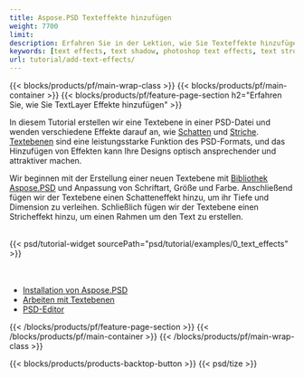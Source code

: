 ```yaml
---
title: Aspose.PSD Texteffekte hinzufügen
weight: 7700
limit: 
description: Erfahren Sie in der Lektion, wie Sie Texteffekte hinzufügen.
keywords: [text effects, text shadow, photoshop text effects, text stroke, open photoshop file, psd file export, text effect psd]
url: tutorial/add-text-effects/
---
```


{{< blocks/products/pf/main-wrap-class >}}
{{< blocks/products/pf/main-container >}}
{{< blocks/products/pf/feature-page-section h2="Erfahren Sie, wie Sie TextLayer Effekte hinzufügen" >}}


<a href="LINK">
</a>
<p>
In diesem Tutorial erstellen wir eine Textebene in einer PSD-Datei und wenden verschiedene Effekte darauf an, wie <a href="https://docs.aspose.com/psd/net/shadow-effects-in-psd-file/">Schatten</a> und <a href="https://docs.aspose.com/psd/net/stroke-effect-with-color-fill/">Striche</a>. <a href="https://reference.aspose.com/psd/net/aspose.psd.fileformats.psd.layers/textlayer/">Textebenen</a> sind eine leistungsstarke Funktion des PSD-Formats, und das Hinzufügen von Effekten kann Ihre Designs optisch ansprechender und attraktiver machen.
</p>

<p>
Wir beginnen mit der Erstellung einer neuen Textebene mit <a href="https://www.nuget.org/packages/Aspose.PSD">Bibliothek Aspose.PSD</a> und Anpassung von Schriftart, Größe und Farbe. Anschließend fügen wir der Textebene einen Schatteneffekt hinzu, um ihr Tiefe und Dimension zu verleihen. Schließlich fügen wir der Textebene einen Stricheffekt hinzu, um einen Rahmen um den Text zu erstellen.
</p>

<br />
{{< psd/tutorial-widget sourcePath="psd/tutorial/examples/0_text_effects" >}}
<br />

<br />
<br />
<div class="code-sample">
    <ul class="link-list">
        <li class="link-item"><a href="https://docs.aspose.com/psd/net/installation/">Installation von Aspose.PSD</a></li>
        <li class="link-item"><a href="https://docs.aspose.com/psd/net/working-with-text-layers/">Arbeiten mit Textebenen</a></li>
        <li class="link-item"><a href="https://products.aspose.app/psd/editor/">PSD-Editor</a></li>
    </ul>
</div>

{{< /blocks/products/pf/feature-page-section >}}
{{< /blocks/products/pf/main-container >}}
{{< /blocks/products/pf/main-wrap-class >}}

{{< blocks/products/products-backtop-button >}}
{{< psd/tize >}}
